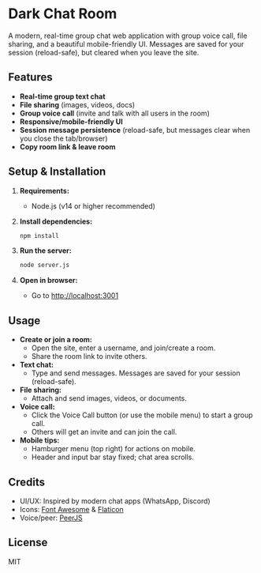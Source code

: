 # Dark Chat Room

A modern, real-time group chat web application with group voice call, file sharing, and a beautiful mobile-friendly UI. Messages are saved for your session (reload-safe), but cleared when you leave the site.

## Features
- **Real-time group text chat**
- **File sharing** (images, videos, docs)
- **Group voice call** (invite and talk with all users in the room)
- **Responsive/mobile-friendly UI**
- **Session message persistence** (reload-safe, but messages clear when you close the tab/browser)
- **Copy room link & leave room**

## Setup & Installation
1. **Requirements:**
   - Node.js (v14 or higher recommended)

2. **Install dependencies:**
   ```bash
   npm install
   ```

3. **Run the server:**
   ```bash
   node server.js
   ```

4. **Open in browser:**
   - Go to [http://localhost:3001](http://localhost:3001)

## Usage
- **Create or join a room:**
  - Open the site, enter a username, and join/create a room.
  - Share the room link to invite others.
- **Text chat:**
  - Type and send messages. Messages are saved for your session (reload-safe).
- **File sharing:**
  - Attach and send images, videos, or documents.
- **Voice call:**
  - Click the Voice Call button (or use the mobile menu) to start a group call.
  - Others will get an invite and can join the call.
- **Mobile tips:**
  - Hamburger menu (top right) for actions on mobile.
  - Header and input bar stay fixed; chat area scrolls.

## Credits
- UI/UX: Inspired by modern chat apps (WhatsApp, Discord)
- Icons: [Font Awesome](https://fontawesome.com/) & [Flaticon](https://flaticon.com/)
- Voice/peer: [PeerJS](https://peerjs.com/)

## License
MIT 